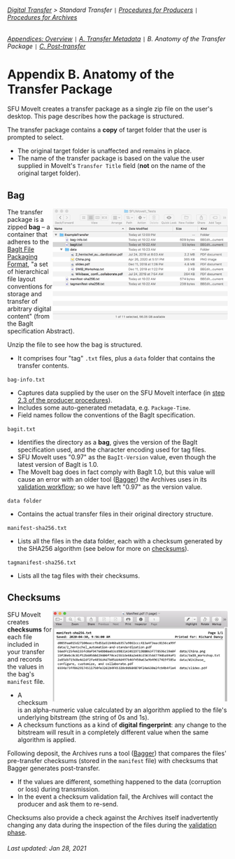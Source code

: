 ###### [Digital Transfer](../../README.md) > Standard Transfer `|` [Procedures for Producers](../standard-producers/00-introduction.md) `|` [Procedures for Archives](../standard-archives/00-introduction.md)
###### [Appendices: Overview](overview.md) `|` [A. Transfer Metadata](a-transfer-metadata.md) `|` B. Anatomy of the Transfer Package `|` [C. Post-transfer](c-post-transfer.md)

# Appendix B. Anatomy of the Transfer Package
SFU MoveIt creates a transfer package as a single zip file on the user's desktop. This page describes how the package is structured.

The transfer package contains a **copy** of target folder that the user is prompted to select.
- The original target folder is unaffected and remains in place.
- The name of the transfer package is based on the value the user supplied in MoveIt's `Transfer Title` field (**not** on the name of the original target folder).

## Bag
<img align="right" width="400" src="../../screenshots/app-bag.png">

The transfer package is a zipped **bag** – a container that adheres to the [BagIt File Packaging Format](https://tools.ietf.org/html/rfc8493), "a set of hierarchical file layout conventions for storage and transfer of arbitrary digital content" (from the BagIt specification Abstract).

Unzip the file to see how the bag is structured.
- It comprises four "tag" `.txt` files, plus a `data` folder that contains the transfer contents.

`bag-info.txt`
- Captures data supplied by the user on the SFU MoveIt interface (in [step 2.3 of the producer procedures](../standard-producers/02-transfer.md#23-create-a-transfer-package-with-sfu-moveit)).
- Includes some auto-generated metadata, e.g. `Package-Time`.
- Field names follow the conventions of the BagIt specification.

`bagit.txt`
- Identifies the directory as a **bag**, gives the version of the BagIt specification used, and the character encoding used for tag files.
- SFU MoveIt uses "0.97" as the `BagIt-Version` value, even though the latest version of BagIt is 1.0.
- The MoveIt bag does in fact comply with BagIt 1.0, but this value will cause an error with an older tool ([Bagger](https://github.com/SFU-Archives/digital-repository-utilities/blob/master/utilities/bagger.md)) the Archives uses in its [validation workflow](../standard-archives/03-validation.md); so we have left "0.97" as the version value.

`data folder`
- Contains the actual transfer files in their original directory structure.

`manifest-sha256.txt`
- Lists all the files in the data folder, each with a checksum generated by the SHA256 algorithm (see below for more on [checksums](#checksums)).

`tagmanifest-sha256.txt`
- Lists all the tag files with their checksums.

## Checksums
<img align="right" width="400" src="../../screenshots/app-checksums.png">

SFU MoveIt creates **checksums** for each file included in your transfer and records the values in the bag's `manifest` file.
- A checksum is an alpha-numeric value calculated by an algorithm applied to the file's underlying bitstream (the string of 0s and 1s).
- A checksum functions as a kind of **digital fingerprint**: any change to the bitstream will result in a completely different value when the same algorithm is applied.

Following deposit, the Archives runs a tool ([Bagger](https://github.com/SFU-Archives/digital-repository-utilities/blob/master/utilities/bagger.md)) that compares the files' pre-transfer checksums (stored in the `manifest` file) with checksums that Bagger generates post-transfer.
- If the values are different, something happened to the data (corruption or loss) during transmission.
-	In the event a checksum validation fail, the Archives will contact the producer and ask them to re-send.

Checksums also provide a check against the Archives itself inadvertently changing any data during the inspection of the files during the [validation phase](../standard-archives/03-validation.md).

###### Last updated: Jan 28, 2021
